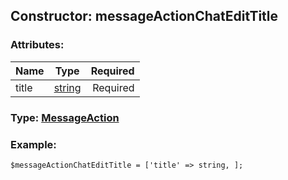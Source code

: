 ## Constructor: messageActionChatEditTitle  

### Attributes:

| Name     |    Type       | Required |
|----------|:-------------:|---------:|
|title|[string](../types/string.md) | Required|


### Type: [MessageAction](../types/MessageAction.md)

### Example:


```
$messageActionChatEditTitle = ['title' => string, ];
```